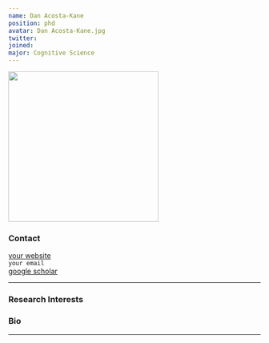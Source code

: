 ```yaml
---
name: Dan Acosta-Kane
position: phd
avatar: Dan Acosta-Kane.jpg
twitter:
joined: 
major: Cognitive Science
---
```


<img width="300" src="{{site.baseurl}}/images/people/{{page.avatar}}" data-action="zoom">

### Contact

[your website](http://)<br>
<i class="fa fa-envelope-o"></i>  `your email`<br>
<i class="fa fa-bar-chart"></i> [google scholar](https://) <br>

<hr>

### Research Interests



### Bio



<hr>